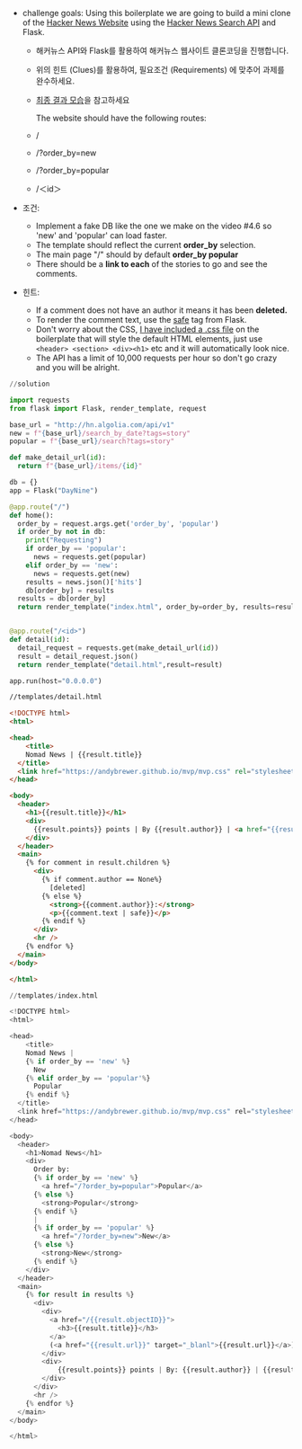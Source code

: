 * challenge goals: Using this boilerplate we are going to build a mini clone of the [Hacker News Website](https://news.ycombinator.com/) using the [Hacker News Search API](https://hn.algolia.com/api) and Flask.

  - 해커뉴스 API와 Flask를 활용하여 해커뉴스 웹사이트 클론코딩을 진행합니다.

  - 위의 힌트 (Clues)를 활용하여, 필요조건 (Requirements) 에 맞추어 과제를 완수하세요.

  - [최종 결과 모습](https://uniformlinednature.serranoarevalo.repl.co/)을 참고하세요

    

    The website should have the following routes:

  - /
  - /?order_by=new
  - /?order_by=popular
  - /＜id＞

* 조건: 

  - Implement a fake DB like the one we make on the video #4.6 so 'new' and 'popular' can load faster.
  - The template should reflect the current **order_by** selection.
  - The main page "/" should by default **order_by popular**
  - There should be a **link to each** of the stories to go and see the comments.

* 힌트:

  - If a comment does not have an author it means it has been **deleted.**
  - To render the comment text, use the [safe](https://bit.ly/3hqbokK) tag from Flask.
  - Don't worry about the CSS, [I have included a .css file](https://bit.ly/3hor0oX) on the boilerplate that will style the default HTML elements, just use `<header> <section> <div><h1>` etc and it will automatically look nice.
  - The API has a limit of 10,000 requests per hour so don't go crazy and you will be alright.





```python
//solution

import requests
from flask import Flask, render_template, request

base_url = "http://hn.algolia.com/api/v1"
new = f"{base_url}/search_by_date?tags=story"
popular = f"{base_url}/search?tags=story"

def make_detail_url(id):
  return f"{base_url}/items/{id}"

db = {}
app = Flask("DayNine")

@app.route("/")
def home():
  order_by = request.args.get('order_by', 'popular')
  if order_by not in db:
    print("Requesting")
    if order_by == 'popular':
      news = requests.get(popular)
    elif order_by == 'new':
      news = requests.get(new)
    results = news.json()['hits']
    db[order_by] = results
  results = db[order_by]
  return render_template("index.html", order_by=order_by, results=results)


@app.route("/<id>")
def detail(id):
  detail_request = requests.get(make_detail_url(id))
  result = detail_request.json()
  return render_template("detail.html",result=result)

app.run(host="0.0.0.0")
```



```html
//templates/detail.html

<!DOCTYPE html>
<html>

<head>
	<title>
    Nomad News | {{result.title}}
  </title>
  <link href="https://andybrewer.github.io/mvp/mvp.css" rel="stylesheet"></link>
</head>

<body>
  <header>
    <h1>{{result.title}}</h1>
    <div>
      {{result.points}} points | By {{result.author}} | <a href="{{result.url}}" target="_blank">{{result.url}}</a>
    </div>
  </header>
  <main>
    {% for comment in result.children %}
      <div>
        {% if comment.author == None%}
          [deleted]
        {% else %}
          <strong>{{comment.author}}:</strong>
          <p>{{comment.text | safe}}</p>
        {% endif %}
      </div>
      <hr />
    {% endfor %}
  </main>
</body>

</html>
```





```python
//templates/index.html

<!DOCTYPE html>
<html>

<head>
	<title>
    Nomad News |
    {% if order_by == 'new' %}
      New
    {% elif order_by == 'popular'%}
      Popular
    {% endif %}
  </title>
  <link href="https://andybrewer.github.io/mvp/mvp.css" rel="stylesheet"></link>
</head>

<body>
  <header>
    <h1>Nomad News</h1>
    <div>
      Order by:
      {% if order_by == 'new' %}
        <a href="/?order_by=popular">Popular</a>
      {% else %}
        <strong>Popular</strong>
      {% endif %}
      |
      {% if order_by == 'popular' %}
        <a href="/?order_by=new">New</a>
      {% else %}
        <strong>New</strong>
      {% endif %}
    </div>
  </header>
  <main>
    {% for result in results %}
      <div>
        <div>
          <a href="/{{result.objectID}}">
            <h3>{{result.title}}</h3>
          </a>
          (<a href="{{result.url}}" target="_blanl">{{result.url}}</a>)
        </div>
        <div>
            {{result.points}} points | By: {{result.author}} | {{result.num_comments}} comments
        </div>
      </div>
      <hr />
    {% endfor %}
  </main>
</body>

</html>
```

